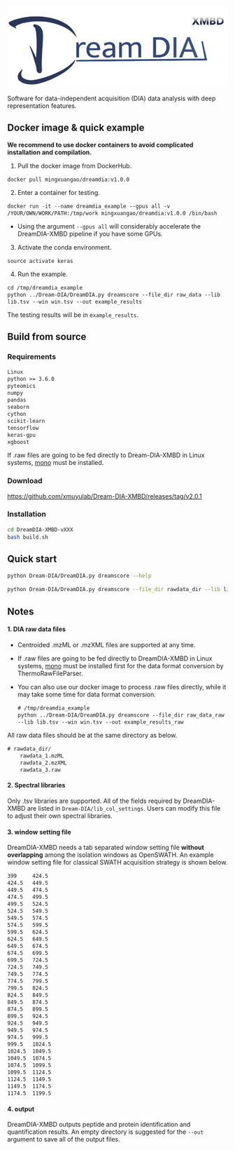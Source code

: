 ![logo](./figures/Dream-DIA.jpg)

Software for data-independent acquisition (DIA) data analysis with deep representation features.

## Docker image & quick example

**We recommend to use docker containers to avoid complicated installation and compilation.** 

1. Pull the docker image from DockerHub.

```shell
docker pull mingxuangao/dreamdia:v1.0.0
```

2. Enter a container for testing.

```shell
docker run -it --name dreamdia_example --gpus all -v /YOUR/OWN/WORK/PATH:/tmp/work mingxuangao/dreamdia:v1.0.0 /bin/bash
```

* Using the argument `--gpus all` will considerably accelerate the DreamDIA-XMBD pipeline if you have some GPUs.

3. Activate the conda environment.

```shell
source activate keras
```

4. Run the example.

```shell
cd /tmp/dreamdia_example
python ../Dream-DIA/DreamDIA.py dreamscore --file_dir raw_data --lib lib.tsv --win win.tsv --out example_results
```

The testing results will be in `example_results`.

## Build from source

### Requirements

```
Linux
python >= 3.6.0
pyteomics
numpy
pandas
seaborn
cython
scikit-learn
tensorflow
keras-gpu
xgboost
```

If .raw files are going to be fed directly to Dream-DIA-XMBD in Linux systems, [mono](https://www.mono-project.com/download/stable/#download-lin) must be installed.

### Download
https://github.com/xmuyulab/Dream-DIA-XMBD/releases/tag/v2.0.1

### Installation

```bash
cd DreamDIA-XMBD-vXXX
bash build.sh
```

## Quick start

```bash
python Dream-DIA/DreamDIA.py dreamscore --help
```

```bash
python Dream-DIA/DreamDIA.py dreamscore --file_dir rawdata_dir --lib library.tsv --win win.tsv --out output_dir
```

## Notes

#### 1. DIA raw data files

* Centroided .mzML or .mzXML files are supported at any time. 

* If .raw files are going to be fed directly to DreamDIA-XMBD in Linux systems, [mono](https://www.mono-project.com/download/stable/#download-lin) must be installed first for the data format conversion by ThermoRawFileParser.

* You can also use our docker image to process .raw files directly, while it may take some time for data format conversion.

  ```shell
  # /tmp/dreamdia_example
  python ../Dream-DIA/DreamDIA.py dreamscore --file_dir raw_data_raw --lib lib.tsv --win win.tsv --out example_results_raw
  ```

All raw data files should be at the same directory as below. 

```
# rawdata_dir/
	rawdata_1.mzML
	rawdata_2.mzXML
	rawdata_3.raw
```

#### 2. Spectral libraries

Only .tsv libraries are supported. All of the fields required by DreamDIA-XMBD are listed in `Dream-DIA/lib_col_settings`. Users can modify this file to adjust their own spectral libraries.

#### 3. window setting file

DreamDIA-XMBD needs a tab separated window setting file **without overlapping** among the isolation windows as OpenSWATH. An example window setting file for classical SWATH acquisition strategy is shown below.

```
399     424.5
424.5   449.5
449.5   474.5
474.5   499.5
499.5   524.5
524.5   549.5
549.5   574.5
574.5   599.5
599.5   624.5
624.5   649.5
649.5   674.5
674.5   699.5
699.5   724.5
724.5   749.5
749.5   774.5
774.5   799.5
799.5   824.5
824.5   849.5
849.5   874.5
874.5   899.5
899.5   924.5
924.5   949.5
949.5   974.5
974.5   999.5
999.5   1024.5
1024.5  1049.5
1049.5  1074.5
1074.5  1099.5
1099.5  1124.5
1124.5  1149.5
1149.5  1174.5
1174.5  1199.5
```

#### 4. output

DreamDIA-XMBD outputs peptide and protein identification and quantification results. An empty directory is suggested for the `--out` argument to save all of the output files.
